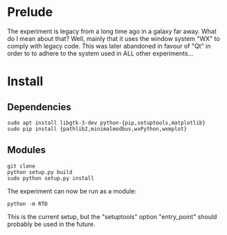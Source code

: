 
# Prelude

The experiment is legacy from a long time ago in a galaxy far away.
What do I mean about that?
Well, mainly that it uses the window system "WX" to comply with legacy code.
This was later abandoned in favour of "Qt" in order to to adhere to the system used in ALL other experiments...

# Install

## Dependencies

```
sudo apt install libgtk-3-dev python-{pip,setuptools,matplotlib}
sudo pip install {pathlib2,minimalmodbus,wxPython,wxmplot}
```

## Modules

```
git clone
python setup.py build
sudo python setup.py install
```

The experiment can now be run as a module:

```
python -m RTD
```

This is the current setup, but the "setuptools" option "entry_point" should probably be used in the future.

